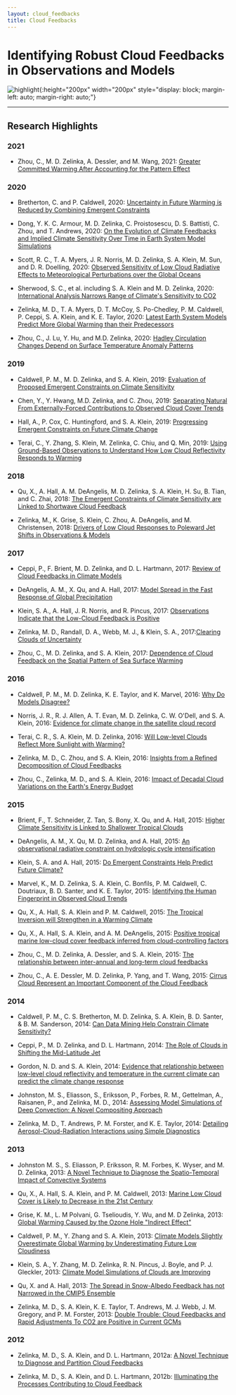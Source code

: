 ```yaml
--- 
layout: cloud_feedbacks 
title: Cloud Feedbacks 
---
```

# Identifying Robust Cloud Feedbacks in Observations and Models 

![highlight]({{site.baseurl}}/projects/cloud_feedbacks/highlight.svg){:height="200px" width="200px" style="display: block; margin-left: auto; margin-right: auto;"}

---
## Research Highlights

### 2021
* Zhou, C., M. D. Zelinka, A. Dessler, and M. Wang, 2021: [Greater Committed Warming After Accounting for the Pattern Effect](https://climatemodeling.science.energy.gov/research-highlights/greater-committed-warming-after-accounting-pattern-effect)

### 2020
* Bretherton, C. and P. Caldwell, 2020: [Uncertainty in Future Warming is Reduced by Combining Emergent Constraints](https://climatemodeling.science.energy.gov/research-highlights/uncertainty-future-warming-reduced-combining-emergent-constraints)

* Dong, Y. K. C. Armour, M. D. Zelinka, C. Proistosescu, D. S. Battisti, C. Zhou, and T. Andrews, 2020: [On the Evolution of Climate Feedbacks and Implied Climate Sensitivity Over Time in Earth System Model Simulations](https://climatemodeling.science.energy.gov/research-highlights/evolution-climate-feedbacks-and-implied-climate-sensitivity-over-time-earth)

* Scott, R. C., T. A. Myers, J. R. Norris, M. D. Zelinka, S. A. Klein, M. Sun, and D. R. Doelling, 2020: [Observed Sensitivity of Low Cloud Radiative Effects to Meteorological Perturbations over the Global Oceans](https://climatemodeling.science.energy.gov/research-highlights/observed-sensitivity-low-cloud-radiative-effects-meteorological-perturbations)

* Sherwood, S. C., et al. including S. A. Klein and M. D. Zelinka, 2020: [International Analysis Narrows Range of Climate's Sensitivity to CO2](https://climatemodeling.science.energy.gov/research-highlights/international-analysis-narrows-range-climate%E2%80%99s-sensitivity-co2) 

* Zelinka, M. D., T. A. Myers, D. T. McCoy, S. Po-Chedley, P. M. Caldwell, P. Ceppi, S. A. Klein, and K. E. Taylor, 2020: [Latest Earth System Models Predict More Global Warming than their Predecessors](https://climatemodeling.science.energy.gov/research-highlights/latest-earth-system-models-predict-more-global-warming-their-predecessors)

* Zhou, C., J. Lu, Y. Hu, and M.D. Zelinka, 2020: [Hadley Circulation Changes Depend on Surface Temperature Anomaly Patterns](https://climatemodeling.science.energy.gov/research-highlights/hadley-circulation-changes-depend-surface-temperature-anomaly-patterns)


### 2019
* Caldwell, P. M., M. D. Zelinka, and S. A. Klein, 2019: [Evaluation of Proposed Emergent Constraints on Climate Sensitivity](https://climatemodeling.science.energy.gov/research-highlights/evaluation-proposed-emergent-constraints-climate-sensitivity)

* Chen, Y., Y. Hwang, M.D. Zelinka, and C. Zhou, 2019: 
[Separating Natural From Externally-Forced Contributions to Observed Cloud Cover Trends](https://climatemodeling.science.energy.gov/research-highlights/separating-natural-externally-forced-contributions-observed-cloud-cover-trends)
  
* Hall, A., P. Cox, C. Huntingford, and S. A. Klein, 2019: [Progressing Emergent Constraints on Future Climate Change](https://climatemodeling.science.energy.gov/research-highlights/progressing-emergent-constraints-future-climate-change)

* Terai, C., Y. Zhang, S. Klein, M. Zelinka, C. Chiu, and Q. Min,  2019: [Using Ground-Based Observations to Understand How Low Cloud Reflectivity Responds to Warming](https://climatemodeling.science.energy.gov/research-highlights/using-ground-based-observations-understand-how-low-cloud-reflectivity-responds)


### 2018
* Qu, X., A. Hall, A. M. DeAngelis, M. D. Zelinka, S. A. Klein, H. Su, B. Tian, and C. Zhai, 2018: [The Emergent Constraints of
Climate Sensitivity are Linked to Shortwave Cloud Feedback](https://climatemodeling.science.energy.gov/research-highlights/emergent-constraints-climate-sensitivity-are-linked-shortwave-cloud-feedback)

* Zelinka, M., K. Grise, S. Klein, C. Zhou, A. DeAngelis, and
M. Christensen, 2018: [Drivers of Low Cloud Responses to Poleward Jet Shifts in Observations & Models](https://climatemodeling.science.energy.gov/research-highlights/drivers-low-cloud-responses-poleward-jet-shifts-observations-models)


### 2017
* Ceppi, P., F. Brient, M. D. Zelinka, and D. L. Hartmann, 2017: 
[Review of Cloud Feedbacks in Climate Models](https://climatemodeling.science.energy.gov/research-highlights/review-cloud-feedbacks-climate-models)

* DeAngelis, A. M., X. Qu, and A. Hall, 2017: [Model Spread in the Fast Response of Global
Precipitation](https://climatemodeling.science.energy.gov/research-highlights/model-spread-fast-response-global-precipitation)

* Klein, S. A., A. Hall, J. R. Norris, and R. Pincus, 2017: 
[Observations Indicate that the Low-Cloud Feedback is Positive](https://climatemodeling.science.energy.gov/research-highlights/observations-indicate-low-cloud-feedback-positive)

* Zelinka, M. D., Randall, D. A., Webb, M. J., & Klein, S. A., 2017:[Clearing Clouds of Uncertainty](https://climatemodeling.science.energy.gov/research-highlights/clearing-clouds-uncertainty)

* Zhou, C., M. D. Zelinka, and S. A. Klein, 2017:  [Dependence of Cloud Feedback on the Spatial Pattern of Sea Surface Warming](https://climatemodeling.science.energy.gov/research-highlights/dependence-cloud-feedback-spatial-pattern-sea-surface-warming)


### 2016
* Caldwell, P. M., M. D. Zelinka, K. E. Taylor, and K. Marvel, 2016:
[Why Do Models Disagree?](http://climatemodeling.science.energy.gov/research-highlights/why-do-climate-models-disagree)

* Norris, J. R., R. J. Allen, A. T. Evan, M. D. Zelinka, C. W. O'Dell,
and S. A. Klein, 2016: 
[Evidence for climate change in the satellite cloud record](http://climatemodeling.science.energy.gov/research-highlights/evidence-climate-change-satellite-cloud-record)

* Terai, C. R., S. A. Klein, M. D. Zelinka, 2016: 
[Will Low-level Clouds Reflect More Sunlight with Warming?](https://climatemodeling.science.energy.gov/research-highlights/will-low-level-clouds-reflect-more-sunlight-warming)

* Zelinka, M. D., C. Zhou, and S. A. Klein, 2016: [Insights from a Refined Decomposition of Cloud Feedbacks](https://climatemodeling.science.energy.gov/research-highlights/insights-refined-decomposition-cloud-feedbacks)

* Zhou, C., Zelinka, M. D., and S. A. Klein, 2016:  [Impact of Decadal Cloud Variations on the
Earth's Energy Budget](https://climatemodeling.science.energy.gov/research-highlights/impact-decadal-cloud-variations-earth%E2%80%99s-energy-budget)


### 2015
* Brient, F., T. Schneider, Z. Tan, S. Bony, X. Qu, and A. Hall, 2015:
[Higher Climate Sensitivity is Linked to
Shallower Tropical Clouds](http://climatemodeling.science.energy.gov/research-highlights/higher-climate-sensitiviity-linked-shallower-tropical-low-clouds)

* DeAngelis, A. M., X. Qu, M. D. Zelinka, and A. Hall, 2015: [An observational radiative constraint on
hydrologic cycle intensification](https://climatemodeling.science.energy.gov/research-highlights/observational-radiative-constraint-hydrologic-cycle-intensification)

* Klein, S. A. and A. Hall, 2015: 
[Do Emergent Constraints Help Predict Future Climate?](https://climatemodeling.science.energy.gov/research-highlights/do-emergent-constraints-help-predict-future-climate)

* Marvel, K., M. D. Zelinka, S. A. Klein, C. Bonfils, P. M. Caldwell,
C. Doutriaux, B. D. Santer, and K. E. Taylor, 2015: [Identifying the Human Fingerprint in Observed Cloud
Trends](http://climatemodeling.science.energy.gov/research-highlights/identifying-human-fingerprint-observed-cloud-trends)

* Qu, X., A. Hall, S. A. Klein and P. M. Caldwell, 2015:
[ The Tropical Inversion will Strengthen in a Warming
Climate](http://climatemodeling.science.energy.gov/research-highlights/tropical-inversion-will-strengthen-warming-climate)

* Qu, X., A. Hall, S. A. Klein, and A. M. DeAngelis, 2015: [Positive tropical marine
low-cloud cover feedback inferred from cloud-controlling
factors](http://climatemodeling.science.energy.gov/research-highlights/positive-tropical-marine-low-cloud-cover-feedback-inferred-cloud-controlling)

* Zhou, C., M. D. Zelinka, A. Dessler, and S. A. Klein, 2015: [The relationship between inter-annual and
long-term cloud feedbacks](https://climatemodeling.science.energy.gov/research-highlights/relationship-between-interannual-and-long-term-cloud-feedbacks)

* Zhou, C., A. E. Dessler, M. D. Zelinka, P. Yang, and T. Wang, 2015: [Cirrus Cloud Represent an Important
Component of the Cloud Feedback](http://climatemodeling.science.energy.gov/research-highlights/cirrus-clouds-represent-important-component-cloud-feedback)


### 2014
* Caldwell, P. M.,  C. S. Bretherton, M. D. Zelinka,  S. A. Klein, B.
D. Santer, & B. M. Sanderson, 2014: [Can Data Mining Help Constrain Climate
Sensitivity?](http://climatemodeling.science.energy.gov/research-highlights/can-data-mining-help-constrain-climate-sensitivity)

* Ceppi, P., M. D. Zelinka, and D. L. Hartmann, 2014: [The
Role of Clouds in Shifting the Mid-Latitude Jet](http://climatemodeling.science.energy.gov/research-highlights/role-clouds-shifting-mid-latitude-jet)

* Gordon, N. D. and S. A. Klein, 2014: [Evidence that relationship
between low-level cloud reflectivity and temperature in the current
climate can predict the climate change response](http://www.climatemodeling.science.energy.gov/research-highlights/evidence-relationship-between-low-level-cloud-reflectivity-and-temperature)

* Johnston, M. S., Eliasson, S., Eriksson, P., Forbes, R. M.,
Gettelman, A., Raisanen, P., and Zelinka, M. D., 2014: [Assessing Model Simulations of Deep
Convection: A Novel Compositing Approach](http://climatemodeling.science.energy.gov/research-highlights/assessing-model-simulations-deep-convection-novel-compositing-approach)

* Zelinka, M. D., T. Andrews, P. M. Forster, and K. E. Taylor, 2014:
[Detailing Aerosol-Cloud-Radiation Interactions using Simple Diagnostics](http://climatemodeling.science.energy.gov/research-highlights/detailing-aerosol-cloud-radiation-interactions-using-simple-diagnostics)


### 2013
* Johnston M. S., S. Eliasson, P. Eriksson, R. M. Forbes, K. Wyser,
and M. D. Zelinka, 2013: 
[A Novel Technique to Diagnose the Spatio-Temporal  Impact of Convective Systems](http://climatemodeling.science.energy.gov/research-highlights/novel-technique-diagnose-spatio-temporal-impact-convective-systems)

* Qu, X., A. Hall, S. A. Klein, and P. M. Caldwell, 2013: [ Marine Low Cloud Cover is Likely to Decrease in the 21st Century](http://www.climatemodeling.science.energy.gov/research-highlights/marine-low-cloud-cover-likely-decrease-21st-century)

* Grise, K. M., L. M Polvani, G. Tselioudis, Y. Wu, and M. D Zelinka,
2013: [Global Warming Caused by the Ozone Hole "Indirect
Effect"](http://www.climatemodeling.science.energy.gov/research-highlights/global-warming-caused-ozone-hole-indirect-effect)

* Caldwell, P. M., Y. Zhang and S. A. Klein, 2013: [ Climate Models Slightly
Overestimate Global Warming by Underestimating Future Low
Cloudiness](http://climatemodeling.science.energy.gov/research-highlights/climate-models-slightly-overestimate-global-warming-underestimating-future-low)

* Klein, S. A., Y. Zhang, M. D. Zelinka, R. N. Pincus, J. Boyle, and
P. J. Gleckler, 2013: 
[ Climate Model Simulations of Clouds are Improving](http://climatemodeling.science.energy.gov/research-highlights/climate-model-simulations-clouds-are-improving)

* Qu, X. and A. Hall, 2013: [The Spread in Snow-Albedo Feedback has
not Narrowed in the CMIP5 Ensemble](http://climatemodeling.science.energy.gov/research-highlights/spread-snow-albedo-feedback-has-not-narrowed-cmip5-ensemble)

* Zelinka, M. D., S. A. Klein, K. E. Taylor, T. Andrews, M. J. Webb,
J. M. Gregory, and P. M. Forster, 2013: [Double Trouble: Cloud Feedbacks
and Rapid Adjustments To CO2 are Positive in Current GCMs](http://climatemodeling.science.energy.gov/research-highlights/double-trouble-cloud-feedbacks-and-rapid-adjustments-co2-are-positive-current)

### 2012
* Zelinka, M. D., S. A. Klein, and D. L. Hartmann, 2012a: [A Novel Technique to Diagnose and Partition Cloud
Feedbacks](http://climatemodeling.science.energy.gov/research-highlights/novel-technique-diagnose-and-partition-cloud-feedbacks)

* Zelinka, M. D., S. A. Klein, and D. L. Hartmann, 2012b: 
[Illuminating the Processes Contributing to Cloud
Feedback](http://climatemodeling.science.energy.gov/research-highlights/illuminating-processes-contributing-cloud-feedback)

